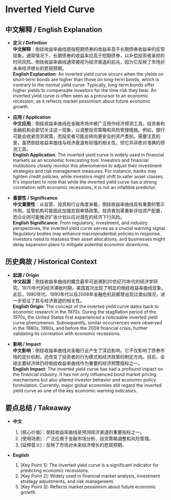 # Inverted Yield Curve

## 中文解释 / English Explanation

* **定义 / Definition**  
  **中文解释**：倒挂收益率曲线是指短期债券的收益率高于长期债券收益率的反常现象。通常情况下，长期债券的收益率应高于短期债券，以补偿投资者承担的时间风险。倒挂收益率曲线通常被视为经济衰退的前兆，因为它反映了市场对未来经济增长的悲观预期。  
  **English Explanation**: An inverted yield curve occurs when the yields on short-term bonds are higher than those on long-term bonds, which is contrary to the normal yield curve. Typically, long-term bonds offer higher yields to compensate investors for the time risk they bear. An inverted yield curve is often seen as a precursor to an economic recession, as it reflects market pessimism about future economic growth.

* **应用 / Application**  
  **中文应用**：倒挂收益率曲线在金融市场中被广泛用作经济预测工具。投资者和金融机构会密切关注这一现象，以调整投资策略和风险管理措施。例如，银行可能会收紧信贷政策，而投资者可能会转向更安全的资产类别。需要注意的是，虽然倒挂收益率曲线与经济衰退有较强的相关性，但它并非绝对准确的预测工具。  
  **English Application**: The inverted yield curve is widely used in financial markets as an economic forecasting tool. Investors and financial institutions closely monitor this phenomenon to adjust their investment strategies and risk management measures. For instance, banks may tighten credit policies, while investors might shift to safer asset classes. It's important to note that while the inverted yield curve has a strong correlation with economic recessions, it is not an infallible predictor.

* **重要性 / Significance**  
  **中文重要性**：从监管、投资和行业角度来看，倒挂收益率曲线具有重要的警示作用。监管机构可能因此加强宏观审慎政策，投资者则需重新评估资产配置，而企业则可能推迟扩张计划以应对潜在的经济下行风险。  
  **English Significance**: From regulatory, investment, and industry perspectives, the inverted yield curve serves as a crucial warning signal. Regulatory bodies may enhance macroprudential policies in response, investors need to reassess their asset allocations, and businesses might delay expansion plans to mitigate potential economic downturns.

## 历史典故 / Historical Context

* **起源 / Origin**  
  **中文起源**：倒挂收益率曲线的概念最早可追溯到20世纪70年代的经济学研究。1970年代的经济滞胀时期，美国首次出现了明显的倒挂收益率曲线现象。此后，1980年代、1990年代以及2008年金融危机前都曾出现过类似情况，进一步验证了其与经济衰退的相关性。  
  **English Origin**: The concept of the inverted yield curve dates back to economic research in the 1970s. During the stagflation period of the 1970s, the United States first experienced a noticeable inverted yield curve phenomenon. Subsequently, similar occurrences were observed in the 1980s, 1990s, and before the 2008 financial crisis, further validating its correlation with economic recessions.

* **影响 / Impact**  
  **中文影响**：倒挂收益率曲线对金融行业产生了深远影响。它不仅影响了债券市场的定价机制，还改变了投资者的行为模式和经济政策的制定方向。目前，全球主要经济体仍将倒挂收益率曲线作为重要的经济预警指标之一。  
  **English Impact**: The inverted yield curve has had a profound impact on the financial industry. It has not only influenced bond market pricing mechanisms but also altered investor behavior and economic policy formulation. Currently, major global economies still regard the inverted yield curve as one of the key economic warning indicators.

## 要点总结 / Takeaway

* **中文**  
  1. [核心价值]：倒挂收益率曲线是预测经济衰退的重要指标之一。
  2. [使用场景]：广泛应用于金融市场分析、投资策略调整和风险管理。
  3. [延伸意义]：反映了市场对未来经济增长的悲观预期。

* **English**  
  1. [Key Point 1]: The inverted yield curve is a significant indicator for predicting economic recessions.
  2. [Key Point 2]: Widely used in financial market analysis, investment strategy adjustments, and risk management.
  3. [Key Point 3]: Reflects market pessimism about future economic growth.